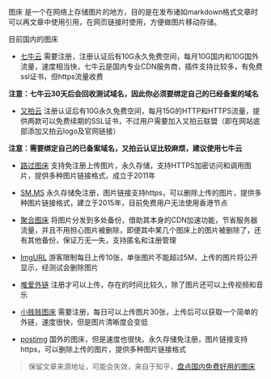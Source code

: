 
图床 是一个在网络上存储图片的地方，目的是在发布诸如markdown格式文章时可以再文章中使用引用，在网页链接时使用，方便做图片移动存储。

目前国内的图床
* [七牛云](https://portal.qiniu.com)
需要注册，注册认证后有10G永久免费空间，每月10G国内和10G国外流量，速度相当快，七牛云是国内专业CDN服务商，插件支持比较多，有免费ssl证书，但https流量收费

**注意：七牛云30天后会回收测试域名，因此你必须要绑定自己的已经备案的域名**

* [又拍云](https://www.upyun.com)
注册认证后有10G永久免费空间，每月15G的HTTP和HTTPS流量，提供两款可以免费续期的SSL证书，不过用户需要加入又拍云联盟（即在网站底部添加又拍云logo及官网链接）

**注意：需要绑定自己的已备案域名，又拍云认证比较麻烦，建议使用七牛云**

* [路过图床](https://imgchr.com)
支持免注册上传图片，永久存储，支持HTTPS加密访问和调用图片，提供多种图片链接格式，成立于2011年

* [SM.MS](https://sm.ms)
永久存储免注册，图片链接支持https，可以删除上传的图片，提供多种图片链接格式，建立于2015年，目前免费用户无法使用香港节点

* [聚合图床](https://www.superbed.cn)
将图片分发到多处备份，借助其本身的CDN加速功能，节省服务器流量，并且不用担心图片被删除，即便其中某几个图床上的图片被删除了，还有其他备份，保证万无一失，支持匿名和注册管理

* [ImgURL](https://imgurl.org)
游客限制每日上传10张，单张图片不能超过5M，上传的图片将公开显示，经测试会删除图片

* [堆爱外链](http://pan.duiai.cc)
注册才可以上传，存在的时间比较久，除了图片还可以上传视频和音乐

* [小贱贱图床](http://pic.xiaojianjian.net)
需要注册，每日可以上传图片30张，上传后可以获取一个简单的外链，速度很快，但是图片清晰度会变低

* [postimg](https://postimages.org)
国外的图床，但是速度也很快。永久存储免注册，图片链接支持https，可以删除上传的图片，提供多种图片链接格式

> 保留文章来源地址，可能会失效，来自于知乎，[盘点国内免费好用的图床](https://zhuanlan.zhihu.com/p/35270383?ivk_sa=1023345p)